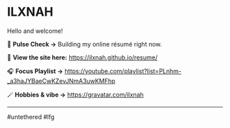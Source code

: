 <!-- <img src="error_meme.png" width="501px" /> -->
# ILXNAH
Hello and welcome!
<!-- My goal is to absorb diverse streams of technical and non-technical knowledge, decode systems through investigation and analysis, and engineer solutions that rewrite the rules.  
I take on challenges with persistence and an open mind; pushing fate, my limits, and a little rogue code along the way.  -->

💓 **Pulse Check →** Building my online résumé right now.

📄 **View the site here:** https://ilxnah.github.io/resume/

🎧 **Focus Playlist →** https://youtube.com/playlist?list=PLnhm-_a3haJYBaeCwKZevJNmA3uwKMFhp

🪄 **Hobbies & vibe →** https://gravatar.com/ilxnah

<!-- [![Meme Credit: @garabatokid](https://img.shields.io/badge/Meme%20Credit%3A%20%40garabatokid-b92035?style=flat&color=f5384f)](https://x.com/garabatokid) -->
<!-- [![🎭 Some Shakespearean Quote](https://img.shields.io/badge/🎭%20Some%20Shakespearean%20Quote-ffffff?style=flat&color=9960b4)](https://github.com/ILXNAH/ILXNAH/blob/main/quote.jpg) -->
---
\#untethered \#lfg

<!-- > _"May the wind under your wings bear you where the sun sails and the moon walks."_ ☀️🌙🦅 -->

